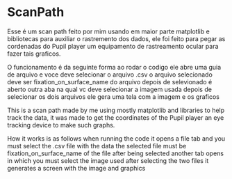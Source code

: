 # ScanPath
Esse é um scan path feito por mim usando em maior parte matplotlib e bibliotecas para auxiliar o rastremento dos dados, 
ele foi feito para pegar as cordenadas do Pupil player um equipamento de rastreamento ocular para fazer tais graficos.

O funcionamento é da seguinte forma ao rodar o codigo ele abre uma guia de arquivo e voce deve selecionar o arquivo .csv
o arquivo selecionado deve ser fixation_on_surface_name do arquivo depois de selevionado é aberto outra aba na qual vc deve
selecionar a imagem usada depois de selecionar os dois arquivos ele gera uma tela com a imagem e os graficos



This is a scan path made by me using mostly matplotlib and libraries to help track the data,
it was made to get the coordinates of the Pupil player an eye tracking device to make such graphs.

How it works is as follows when running the code it opens a file tab and you must select the .csv
file with the data the selected file must be fixation_on_surface_name of the file after being selected
another tab opens in which you must select the image used after selecting the two files it generates a 
screen with the image and graphics

